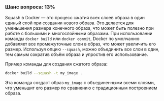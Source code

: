### Шанс вопроса: 13%

Squash в Docker — это процесс сжатия всех слоев образа в один единый слой при создании нового образа. Это делается для уменьшения размера конечного образа, что может быть полезно при работе с большими и многослойными образами. При использовании команды `docker build` или `docker commit`, Docker по умолчанию добавляет все промежуточные слои в образ, что может увеличить его размер. Используя опцию `--squash`, можно объединить все слои в один, тем самым сократив объём образа и упростив его использование.

Пример команды для создания сжатого образа:
```bash
docker build --squash -t my_image .
```
Эта команда создаст образ `my_image` с объединенными всеми слоями, что уменьшит его размер по сравнению с традиционным построением образа.